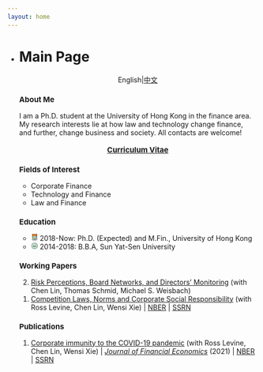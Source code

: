 ```yaml
---
layout: home
---
```


<ul class="posts">
<li class="posts-labelgroup2">
<h1 id="posts-label2">Main Page</h1>
</li>

<div style="text-align: center" class="post">English|<a href='./index_zh.html'>中文</a></div>
<h3 class="post-title" style="font-size: 15px">About Me</h3>
<div class="post">I am a Ph.D. student at the University of Hong Kong in the finance area. My research interests lie at how law and technology change finance, and further, change business and society. All contacts are welcome!</div>
<div align="center">
<br>
<strong><a class="icon-pdf" href="./assets/CV_Wenzhi_Ding.pdf" style="font-size: 15px" target="_blank">Curriculum Vitae</a></strong>
</div>

<h3 class="post-title" style="font-size: 15px">Fields of Interest</h3>
<ul class="my-list">
<li>Corporate Finance</li>
<li>Technology and Finance</li>
<li>Law and Finance</li>
</ul>

<h3 class="post-title" style="font-size: 15px">Education</h3>
<ul class="my-list">
<li class="post"><img src="./assets/img/hku.png" width="14"> 2018-Now: Ph.D. (Expected) and M.Fin., University of Hong Kong</li>
<li class="post"><img src="./assets/img/sysu.png" width="14"> 2014-2018: B.B.A, Sun Yat-Sen University</li>
</ul>
<h3 class="post-title" style="font-size: 15px">Working Papers</h3>
<ol reversed>
<li class="post"><a class="two" href="/pages/research.html#penalty_vote">Risk Perceptions, Board Networks, and Directors’ Monitoring</a> (with Chen Lin, Thomas Schmid, Michael S. Weisbach)
</li>
    <li class="post"><a class="two" href="/pages/research.html#comp_csr">Competition Laws, Norms and Corporate Social Responsibility</a> (with Ross Levine, Chen Lin, Wensi Xie) | <a class='icon-ext-link' href='https://www.nber.org/papers/w27493' target="_blank">NBER</a> | <a class='icon-ext-link' href='https://papers.ssrn.com/sol3/papers.cfm?abstract_id=3605990' target="_blank">SSRN</a>
</li>
</ol>

<h3 class="post-title" style="font-size: 15px">Publications</h3>
<ol reversed>
    <li class="post"><a class="two" href="/pages/research.html#covid_immunity">Corporate immunity to the COVID-19 pandemic</a> (with Ross Levine, Chen Lin, Wensi Xie) | <a class='icon-ext-link' href='https://doi.org/10.1016/j.jfineco.2021.03.005' target="_blank"><i>Journal of Financial Economics</i></a> (2021) | <a class='icon-ext-link' href='https://www.nber.org/papers/w27055' target="_blank">NBER</a> | <a class='icon-ext-link' href='https://papers.ssrn.com/sol3/papers.cfm?abstract_id=3578585' target="_blank">SSRN</a>
</li>
</ol>


